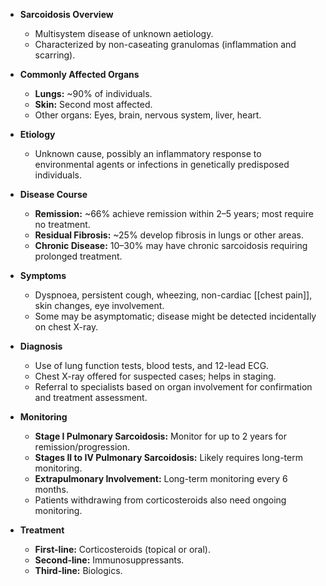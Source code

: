- **Sarcoidosis Overview**
  - Multisystem disease of unknown aetiology.
  - Characterized by non-caseating granulomas (inflammation and scarring).

- **Commonly Affected Organs**
  - **Lungs:** ~90% of individuals.
  - **Skin:** Second most affected.
  - Other organs: Eyes, brain, nervous system, liver, heart.

- **Etiology**
  - Unknown cause, possibly an inflammatory response to environmental agents or infections in genetically predisposed individuals.

- **Disease Course**
  - **Remission:** ~66% achieve remission within 2–5 years; most require no treatment.
  - **Residual Fibrosis:** ~25% develop fibrosis in lungs or other areas.
  - **Chronic Disease:** 10–30% may have chronic sarcoidosis requiring prolonged treatment.

- **Symptoms**
  - Dyspnoea, persistent cough, wheezing, non-cardiac [[chest pain]], skin changes, eye involvement.
  - Some may be asymptomatic; disease might be detected incidentally on chest X-ray.

- **Diagnosis**
  - Use of lung function tests, blood tests, and 12-lead ECG.
  - Chest X-ray offered for suspected cases; helps in staging.
  - Referral to specialists based on organ involvement for confirmation and treatment assessment.

- **Monitoring**
  - **Stage I Pulmonary Sarcoidosis:** Monitor for up to 2 years for remission/progression.
  - **Stages II to IV Pulmonary Sarcoidosis:** Likely requires long-term monitoring.
  - **Extrapulmonary Involvement:** Long-term monitoring every 6 months.
  - Patients withdrawing from corticosteroids also need ongoing monitoring.

- **Treatment**
  - **First-line:** Corticosteroids (topical or oral).
  - **Second-line:** Immunosuppressants.
  - **Third-line:** Biologics.